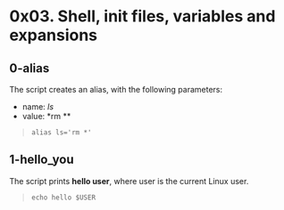# 0x03. Shell, init files, variables and expansions

## 0-alias
The script creates an alias, with the following parameters:
- name: *ls*
- value: *rm **

> `alias ls='rm *'`

## 1-hello_you 
The script prints **hello user**, where user is the current Linux user.

> `echo hello $USER`